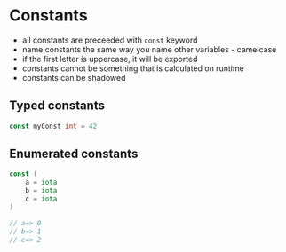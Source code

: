 # Constants

- all constants are preceeded with `const` keyword
- name constants the same way you name other variables - camelcase
- if the first letter is uppercase, it will be exported
- constants cannot be something that is calculated on runtime
- constants can be shadowed

## Typed constants

```go
const myConst int = 42
```

## Enumerated constants

```go
const (
    a = iota
    b = iota
    c = iota
)

// a=> 0
// b=> 1
// c=> 2
```
